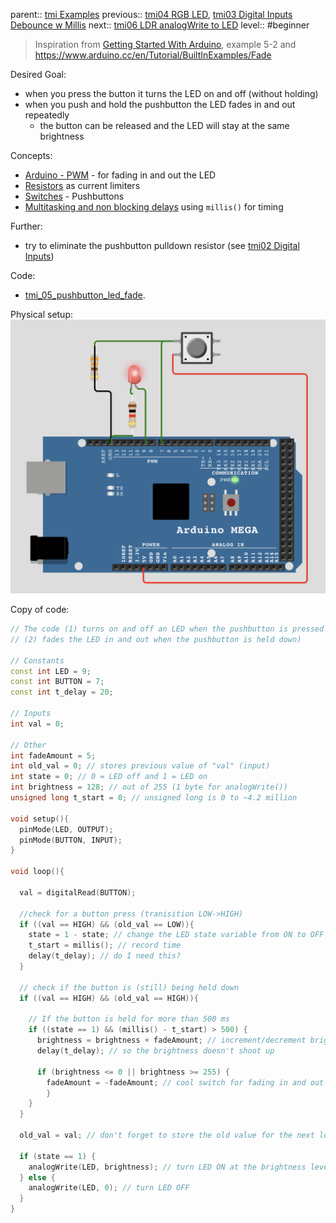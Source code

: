 parent:: [tmi Examples](tmi%20Examples.md)
previous:: [tmi04 RGB LED](tmi04%20RGB%20LED.md), [tmi03 Digital Inputs Debounce w Millis](tmi03%20Digital%20Inputs%20Debounce%20w%20Millis.md)
next:: [tmi06 LDR analogWrite to LED](tmi06%20LDR%20analogWrite%20to%20LED.md)
level:: #beginner 

> Inspiration from [Getting Started With Arduino](banziGettingStartedArduino.md), example 5-2 and https://www.arduino.cc/en/Tutorial/BuiltInExamples/Fade


Desired Goal: 
- when you press the button it turns the LED on and off (without holding)
- when you push and hold the pushbutton the LED fades in and out repeatedly
	- the button can be released and the LED will stay at the same brightness

Concepts:
- [Arduino - PWM](Arduino%20-%20PWM.md) - for fading in and out the LED
- [Resistors](../../Resistors.md) as current limiters
- [Switches](Switches.md) - Pushbuttons
- [Multitasking and non blocking delays](../../Multitasking%20and%20non%20blocking%20delays.md) using `millis()` for timing

Further:
- try to eliminate the pushbutton pulldown resistor (see [tmi02 Digital Inputs](tmi02%20Digital%20Inputs.md))

Code:
- [tmi_05_pushbutton_led_fade](Personal%20Folders/that_marouk_ish%20(Spencer)/code/tmi_05_pushbutton_led_fade/tmi_05_pushbutton_led_fade.ino).

Physical setup:
![](attachments/Pasted%20image%2020221005220840.png)

Copy of code: 
``` c++
// The code (1) turns on and off an LED when the pushbutton is pressed and
// (2) fades the LED in and out when the pushbutton is held down)

// Constants
const int LED = 9;
const int BUTTON = 7; 
const int t_delay = 20;

// Inputs
int val = 0;

// Other
int fadeAmount = 5;
int old_val = 0; // stores previous value of "val" (input)
int state = 0; // 0 = LED off and 1 = LED on
int brightness = 128; // out of 255 (1 byte for analogWrite())
unsigned long t_start = 0; // unsigned long is 0 to ~4.2 million

void setup(){
  pinMode(LED, OUTPUT); 
  pinMode(BUTTON, INPUT);
}

void loop(){
  
  val = digitalRead(BUTTON);

  //check for a button press (tranisition LOW->HIGH)
  if ((val == HIGH) && (old_val == LOW)){
    state = 1 - state; // change the LED state variable from ON to OFF or vice-versa
    t_start = millis(); // record time
    delay(t_delay); // do I need this? 
  }

  // check if the button is (still) being held down
  if ((val == HIGH) && (old_val == HIGH)){

    // If the button is held for more than 500 ms
    if ((state == 1) && (millis() - t_start) > 500) {
      brightness = brightness + fadeAmount; // increment/decrement brightness
      delay(t_delay); // so the brightness doesn't shoot up

      if (brightness <= 0 || brightness >= 255) {
        fadeAmount = -fadeAmount; // cool switch for fading in and out
        }
    } 
  }

  old_val = val; // don't forget to store the old value for the next loop

  if (state == 1) {
    analogWrite(LED, brightness); // turn LED ON at the brightness level
  } else {
    analogWrite(LED, 0); // turn LED OFF
  }
}
```